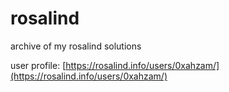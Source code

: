 # rosalind
archive of my rosalind solutions

user profile: [https://rosalind.info/users/0xahzam/](https://rosalind.info/users/0xahzam/)
